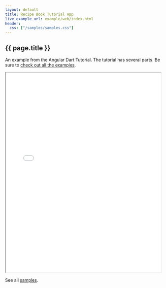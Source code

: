 ```yaml
---
layout: default
title: Recipe Book Tutorial App
live_example_url: example/web/index.html
header:
  css: ["/samples/samples.css"]
---
```


## {{ page.title }}

An example from the Angular Dart Tutorial. The tutorial has several parts. Be
sure to
[check out all the examples](https://github.com/dart-lang/bleeding_edge/tree/master/dart/samples/tracker/).


<iframe class="running-app-frame"
        style="height:650px;width:100%;"
        src="{{page.live_example_url}}">
</iframe>

See all [samples](/samples/).
